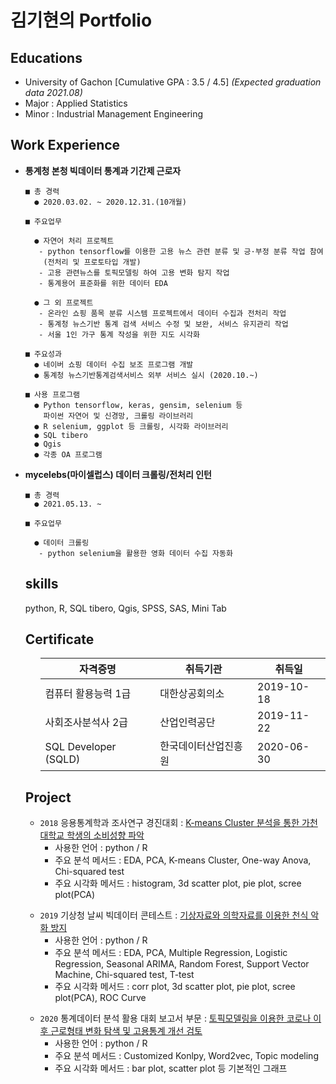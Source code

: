 

<h1>
  <strong>김기현의 Portfolio</strong>
  </h1>
  
  <h2>
  <a>Educations</a>
  </h2>
    <ul>
      <li>
        University of Gachon [Cumulative GPA : 3.5 / 4.5]
        <i>(Expected graduation data 2021.08)</i>
        </li>
      <li>
        Major :  Applied Statistics
          </li>
      <li>
        Minor :  Industrial Management Engineering
  </li>
  </ul>
  
  <h2>
  Work Experience
  </h2>
  <ul>
  <li>
    <strong>통계청 본청 빅데이터 통계과 기간제 근로자</strong> </li>
    
    ■ 총 경력 
      ● 2020.03.02. ~ 2020.12.31.(10개월)

    ■ 주요업무 

      ● 자연어 처리 프로젝트
       - python tensorflow를 이용한 고용 뉴스 관련 분류 및 긍·부정 분류 작업 참여
        (전처리 및 프로토타입 개발)
       - 고용 관련뉴스를 토픽모델링 하여 고용 변화 탐지 작업
       - 통계용어 표준화를 위한 데이터 EDA

      ● 그 외 프로젝트
       - 온라인 쇼핑 품목 분류 시스템 프로젝트에서 데이터 수집과 전처리 작업
       - 통계청 뉴스기반 통계 검색 서비스 수정 및 보완, 서비스 유지관리 작업
       - 서울 1인 가구 통계 작성을 위한 지도 시각화

    ■ 주요성과 
      ● 네이버 쇼핑 데이터 수집 보조 프로그램 개발
      ● 통계청 뉴스기반통계검색서비스 외부 서비스 실시 (2020.10.~)

    ■ 사용 프로그램
      ● Python tensorflow, keras, gensim, selenium 등 
        파이썬 자연어 및 신경망, 크롤링 라이브러리
      ● R selenium, ggplot 등 크롤링, 시각화 라이브러리
      ● SQL tibero
      ● Qgis
      ● 각종 OA 프로그램

  <li>
  <strong>mycelebs(마이셀럽스) 데이터 크롤링/전처리 인턴 </strong></li>
  
    ■ 총 경력 
      ● 2021.05.13. ~ 

    ■ 주요업무 

      ● 데이터 크롤링
       - python selenium을 활용한 영화 데이터 수집 자동화

  <h2>
  skills
  </h2>
  <p>
  python, R, SQL tibero, Qgis, SPSS, SAS, Mini Tab </p>
  
  <!-- spss, sas Mini tab 에서 무엇을 학습 했었는지 적기 -->
  

  
  <h2>
  Certificate
  </h2>
      <ul>
<table class="tg">
<thead>
  <tr>
    <th class="tg-0lax">자격증명</th>
    <th class="tg-0lax">취득기관</th>
    <th class="tg-0lax">취득일</th>
  </tr>
</thead>
<tbody>
  <tr>
    <td class="tg-0lax">컴퓨터 활용능력 1급</td>
    <td class="tg-0lax">대한상공회의소</td>
    <td class="tg-0lax">2019-10-18</td>

  </tr>
  <tr>
    <td class="tg-0lax">사회조사분석사 2급</td>
    <td class="tg-0lax">산업인력공단</td>
    <td class="tg-0lax">2019-11-22</td>
  </tr>
  <tr>
    <td class="tg-0lax">SQL Developer (SQLD)</td>
    <td class="tg-0lax">한국데이터산업진흥원</td>
    <td class="tg-0lax">2020-06-30</td>
  </tr>
</tbody>
</table>
  </ul>
  
  
  <h2>
  Project
  </h2>
  <ul>
  <li> <code>2018</code> 응용통계학과 조사연구 경진대회 : <a href = "https://github.com/kyunleader/Applied_statistics_Research_Competition"> K-means Cluster 분석을 통한 가천대학교 학생의 소비성향 파악 </a>
    <ul>
      <li> 사용한 언어 : python /  R </li>
      <li> 주요 분석 메서드 : EDA, PCA, K-means Cluster, One-way Anova, Chi-squared test </li>
      <li> 주요 시각화 메서드 : histogram, 3d scatter plot, pie plot, scree plot(PCA) </li>
     </ul></ul>
  <!-- repositories 에서 프로젝트 하나씩 올린다음 여기에 추가 하기 -->
    <ul>
      <li> <code>2019</code> 기상청 날씨 빅데이터 콘테스트 : <a href = "https://github.com/kyunleader/2019-bigdata-weather-contest"> 기상자료와 의학자료를 이용한 천식 악화 방지 </a>
    <ul>
      <li> 사용한 언어 : python /  R </li>
      <li> 주요 분석 메서드 : EDA, PCA, Multiple Regression, Logistic Regression, Seasonal ARIMA, Random Forest, Support Vector Machine, Chi-squared test, T-test </li>
      <li> 주요 시각화 메서드 : corr plot, 3d scatter plot, pie plot, scree plot(PCA), ROC Curve </li>
     </ul></ul>
         <ul>
      <li> <code>2020</code> 통계데이터 분석 활용 대회 보고서 부문 : <a href = "https://github.com/kyunleader/2020-Statistics-Korea-Statistical-Analysis-Contest"> 토픽모델링을 이용한 코로나 이후 근로형태 변화 탐색 및 고용통계 개선 검토 </a>
    <ul>
      <li> 사용한 언어 : python /  R </li>
      <li> 주요 분석 메서드 : Customized Konlpy, Word2vec, Topic modeling </li>
      <li> 주요 시각화 메서드 : bar plot, scatter plot 등 기본적인 그래프 </li>
     </ul></ul>
  
